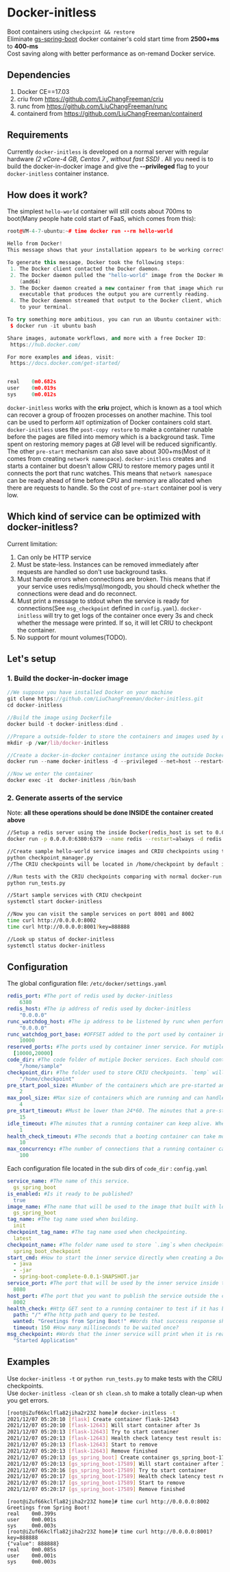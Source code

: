 # Docker-initless
Boot containers using `checkpoint && restore`    
Eliminate [gs-spring-boot](https://github.com/LiuChangFreeman/gs-spring-boot) docker container's cold start time from **2500+ms** to **400-ms**   
Cost saving along with better performance as on-remand Docker service.  
## Dependencies  

1. Docker CE==17.03
2. criu from  https://github.com/LiuChangFreeman/criu
3. runc from  https://github.com/LiuChangFreeman/runc
4. containerd from  https://github.com/LiuChangFreeman/containerd 

## Requirements

Currently `docker-initless` is developed on a normal server with regular hardware _(2 vCore-4 GB, Centos 7 , without fast SSD)_ . All you need is to build the docker-in-docker image and give the **--privileged** flag to your `docker-initless` container instance. 

## How does it work?
The simplest `hello-world` container will still costs about 700ms to boot(Many people hate cold start of FaaS, which comes from this):
```c++
root@VM-4-7-ubuntu:~# time docker run --rm hello-world

Hello from Docker!
This message shows that your installation appears to be working correctly.

To generate this message, Docker took the following steps:
 1. The Docker client contacted the Docker daemon.
 2. The Docker daemon pulled the "hello-world" image from the Docker Hub.
    (amd64)
 3. The Docker daemon created a new container from that image which runs the
    executable that produces the output you are currently reading.
 4. The Docker daemon streamed that output to the Docker client, which sent it
    to your terminal.

To try something more ambitious, you can run an Ubuntu container with:
 $ docker run -it ubuntu bash

Share images, automate workflows, and more with a free Docker ID:
 https://hub.docker.com/

For more examples and ideas, visit:
 https://docs.docker.com/get-started/


real    0m0.682s
user    0m0.019s
sys     0m0.012s
```  
`docker-initless` works with the **criu** project, which is known as a tool which can recover a group of froozen processes on another machine. This tool can be used to perform `AOT` optimization of Docker containers cold start.   
`docker-initless` uses the `post-copy restore` to make a container runable before the pages are filled into memory which is a background task. Time spent on restoring memory pages at *GB* level will be reduced significantly.     
The other `pre-start` mechanism can also save about 300+ms(Most of it comes from creating `network namespace`). `docker-initless` creates and starts a container but doesn't allow CRIU to restore memory pages until it connects the port that runc watches. This means that `network namespace` can be ready ahead of time before CPU and memory are allocated when there are requests to handle. So the cost of `pre-start` container pool is very low.

## Which kind of service can be optimized with docker-initless?
Current limitation:  
1. Can only be HTTP service
2. Must be state-less. Instances can be removed immediately after requests are handled so don't use background tasks. 
3. Must handle errors when connections are broken. This means that if your service uses redis/mysql/mongodb, you should check whether the connections were dead and do reconnect.
4. Must print a message to stdout when the service is ready for connections(See `msg_checkpoint` defined in `config.yaml`). `docker-initless` will try to get logs of the container once every 3s and check whether the message were printed. If so, it will let CRIU to checkpont the container.
5. No support for mount volumes(TODO).

## Let's setup  
### 1. Build the docker-in-docker image
```js
//We suppose you have installed Docker on your machine
git clone https://github.com/LiuChangFreeman/docker-initless.git
cd docker-initless

//Build the image using Dockerfile 
docker build -t docker-initless:dind .

//Prepare a outside-folder to store the containers and images used by docker-initless
mkdir -p /var/lib/docker-initless

//Create a docker-in-docker container instance using the outside Docker
docker run --name docker-initless -d --privileged --net=host --restart=always -v $(pwd):/home -v /var/lib/docker-initless:/var/lib/docker -v /tmp:/tmp -v /lib/modules/:/lib/modules/ docker-initless:dind /usr/sbin/init

//Now we enter the container
docker exec -it  docker-initless /bin/bash  
```
### 2. Generate asserts of the service
Note: **all these operations should be done INSIDE the container created above** 
```bash
//Setup a redis server using the inside Docker(redis_host is set to 0.0.0.0 by default so we need to run it inside)
docker run -p 0.0.0.0:6380:6379 --name redis --restart=always -d redis redis-server

//Create sample hello-world service images and CRIU checkpoints using the python script
python checkpoint_manager.py
//The CRIU checkpoints will be located in /home/checkpoint by default if success

//Run tests with the CRIU checkpoints comparing with normal docker-run cases
python run_tests.py

//Start sample services with CRIU checkpoint
systemctl start docker-initless

//Now you can visit the sample services on port 8001 and 8002
time curl http://0.0.0.0:8002
time curl http://0.0.0.0:8001?key=888888

//Look up status of docker-initless
systemctl status docker-initless
```
## Configuration
The global configuration file: `/etc/docker/settings.yaml`
```yaml
redis_port: #The port of redis used by docker-initless
    6380 
redis_host: #The ip address of redis used by docker-initless
    "0.0.0.0"
runc_watchdog_host: #The ip address to be listened by runc when performing pre-start 
    "0.0.0.0"
runc_watchdog_port_base: #OFFSET added to the port used by container inner service. Set it to the length of `reserved_ports` 
    10000
reserved_ports: #The ports used by container inner service. For mutiple container instances, everyone will take up a port individally.
  [10000,20000]
code_dir: #The code folder of mutiple Docker services. Each should contain a dockerfile and a config.yaml
    "/home/sample"
checkpoint_dir: #The folder used to store CRIU checkpoints. `temp` will be created automaticlly and used for creating temp containers.
    "/home/checkpoint"
pre_start_pool_size: #Number of the containers which are pre-started and can be booted at once.
    2
max_pool_size: #Max size of containers which are running and can handle requests.
    4
pre_start_timeout: #Must be lower than 24*60. The minutes that a pre-start container can keep alive.
    15
idle_timeout: #The minutes that a running container can keep alive. When there aren't any requests to handle, running containers will be stoped and removed.
    1
health_check_timeout: #The seconds that a booting container can take most when being health checking. After which the booting container will be reguarded as a failure.
    10
max_concurrency: #The number of connections that a running container can handle mostly. If beyond docker-initless will start a new one to handle the other.
    100
```
Each configuration file located in the sub dirs of `code_dir` : `config.yaml` 
```yaml
service_name: #The name of this service.
  gs_spring_boot
is_enabled: #Is it ready to be published?
  true
image_name: #The name that will be used to the image that built with local dockerfile.
  gs_spring_boot
tag_name: #The tag name used when building.
  init
checkpoint_tag_name: #The tag name used when checkpointing.
  latest
checkpoint_name: #The folder name used to store `.img`s when checkpointing.
  spring_boot_checkpoint
start_cmd: #How to start the inner service directly when creating a Docker comntainer?
  - java
  - -jar
  - spring-boot-complete-0.0.1-SNAPSHOT.jar
service_port: #The port that will be used by the inner service inside the container.
  8080
host_port: #The port that you want to publish the service outside the container.
  8002
health_check: #Http GET sent to a running container to test if it has been ready.
  path: "/" #The http path and query to be tested.
  wanted: "Greetings from Spring Boot!" #Words that success response should contain.  
  timeout: 150 #How many milliseconds to be waited once?
msg_checkpoint: #Words that the inner service will print when it is ready.
  "Started Application"
```
## Examples
Use `docker-initless -t` or `python run_tests.py` to make tests with the CRIU checkpoints.   
Use `docker-initless -clean` or `sh clean.sh` to make a totally clean-up when you get errors.  
```bash
[root@iZuf66kclfla82jiha2r23Z home]# docker-initless -t
2021/12/07 05:20:10 [flask] Create container flask-12643
2021/12/07 05:20:10 [flask-12643] Will start container after 3s
2021/12/07 05:20:13 [flask-12643] Try to start container
2021/12/07 05:20:13 [flask-12643] Health check latency test result is: 81 ms
2021/12/07 05:20:13 [flask-12643] Start to remove
2021/12/07 05:20:13 [flask-12643] Remove finished
2021/12/07 05:20:13 [gs_spring_boot] Create container gs_spring_boot-17589
2021/12/07 05:20:13 [gs_spring_boot-17589] Will start container after 3s
2021/12/07 05:20:16 [gs_spring_boot-17589] Try to start container
2021/12/07 05:20:17 [gs_spring_boot-17589] Health check latency test result is: 386 ms
2021/12/07 05:20:17 [gs_spring_boot-17589] Start to remove
2021/12/07 05:20:17 [gs_spring_boot-17589] Remove finished
```
```
[root@iZuf66kclfla82jiha2r23Z home]# time curl http://0.0.0.0:8002
Greetings from Spring Boot!
real    0m0.399s
user    0m0.001s
sys     0m0.003s
[root@iZuf66kclfla82jiha2r23Z home]# time curl http://0.0.0.0:8001?key=888888
{"value": 888888}
real    0m0.085s
user    0m0.001s
sys     0m0.003s
```